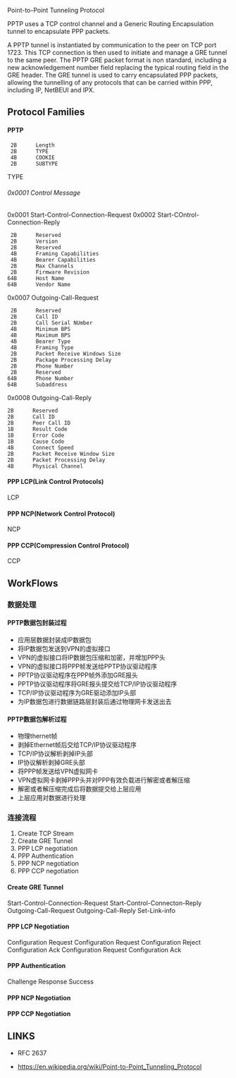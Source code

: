 Point-to-Point Tunneling Protocol


PPTP uses a TCP control channel and a Generic Routing Encapsulation tunnel to encapsulate PPP packets.

A PPTP tunnel is instantiated by communication to the peer on TCP port 1723.
This TCP connection is then used to initiate and manage a GRE tunnel to the same peer.
The PPTP GRE packet format is non standard, including a new acknowledgement number field replacing the typical routing field in the GRE header.
The GRE tunnel is used to carry encapsulated PPP packets, allowing the tunnelling of any protocols that can be carried within PPP, including IP, NetBEUI and IPX.




## Protocol Families

#### PPTP

```
 2B      Length
 2B      TYPE
 4B      COOKIE
 2B      SUBTYPE
```

TYPE

###### 0x0001  Control Message

0x0001  Start-Control-Connection-Request
0x0002  Start-COntrol-Connection-Reply

```
 2B      Reserved
 2B      Version
 2B      Reserved
 4B      Framing Capabilities
 4B      Bearer Capabilities
 2B      Max Channels
 2B      Firmware Revision
64B      Host Name
64B      Vendor Name
```

0x0007  Outgoing-Call-Request

```
 2B      Reserved
 2B      Call ID
 2B      Call Serial NUmber
 4B      Minimum BPS
 4B      Maximum BPS
 4B      Bearer Type
 4B      Framing Type
 2B      Packet Receive Windows Size
 2B      Package Processing Delay
 2B      Phone Number
 2B      Reserved
64B      Phone Number
64B      Subaddress
```

0x0008  Outgoing-Call-Reply


```
2B      Reserved
2B      Call ID
2B      Peer Call ID
1B      Result Code
1B      Error Code
1B      Cause Code
4B      Connect Speed
2B      Packet Receive Window Size
2B      Packet Processing Delay
4B      Physical Channel
```





#### PPP LCP(Link Control Protocols)
LCP


#### PPP NCP(Network Control Protocol)
NCP


#### PPP CCP(Compression Control Protocol)
CCP






## WorkFlows

### 数据处理

#### PPTP数据包封装过程

* 应用层数据封装成IP数据包
* 将IP数据包发送到VPN的虚拟接口
* VPN的虚拟接口将IP数据包压缩和加密，并增加PPP头
* VPN的虚拟接口将PPP帧发送给PPTP协议驱动程序
* PPTP协议驱动程序在PPP帧外添加GRE报头
* PPTP协议驱动程序将GRE报头提交给TCP/IP协议驱动程序
* TCP/IP协议驱动程序为GRE驱动添加IP头部
* 为IP数据包进行数据链路层封装后通过物理网卡发送出去

#### PPTP数据包解析过程

* 物理thernet帧
* 剥掉Ethernet帧后交给TCP/IP协议驱动程序
* TCP/IP协议解析剥掉IP头部
* IP协议解析剥掉GRE头部
* 将PPP帧发送给VPN虚拟网卡
* VPN虚拟网卡剥掉PPP头并对PPP有效负载进行解密或者解压缩
* 解密或者解压缩完成后将数据提交给上层应用
* 上层应用对数据进行处理

### 连接流程

1. Create TCP Stream
2. Create GRE Tunnel
3. PPP LCP negotiation
4. PPP Authentication
5. PPP NCP negotiation
6. PPP CCP negotiation

#### Create GRE Tunnel

Start-Control-Connection-Request
Start-Control-Connecton-Reply
Outgoing-Call-Request
Outgoing-Call-Reply
Set-Link-info

#### PPP LCP Negotiation

Configuration Request
Configuration Request
Configuration Reject
Configuration Ack
Configuration Request
Configuration Ack

#### PPP Authentication

Challenge
Response
Success


#### PPP NCP Negotiation
#### PPP CCP Negotiation




## LINKS

* RFC 2637

* <https://en.wikipedia.org/wiki/Point-to-Point_Tunneling_Protocol>